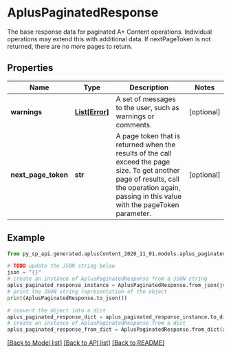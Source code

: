 # AplusPaginatedResponse

The base response data for paginated A+ Content operations. Individual operations may extend this with additional data. If nextPageToken is not returned, there are no more pages to return.

## Properties

Name | Type | Description | Notes
------------ | ------------- | ------------- | -------------
**warnings** | [**List[Error]**](Error.md) | A set of messages to the user, such as warnings or comments. | [optional] 
**next_page_token** | **str** | A page token that is returned when the results of the call exceed the page size. To get another page of results, call the operation again, passing in this value with the pageToken parameter. | [optional] 

## Example

```python
from py_sp_api.generated.aplusContent_2020_11_01.models.aplus_paginated_response import AplusPaginatedResponse

# TODO update the JSON string below
json = "{}"
# create an instance of AplusPaginatedResponse from a JSON string
aplus_paginated_response_instance = AplusPaginatedResponse.from_json(json)
# print the JSON string representation of the object
print(AplusPaginatedResponse.to_json())

# convert the object into a dict
aplus_paginated_response_dict = aplus_paginated_response_instance.to_dict()
# create an instance of AplusPaginatedResponse from a dict
aplus_paginated_response_from_dict = AplusPaginatedResponse.from_dict(aplus_paginated_response_dict)
```
[[Back to Model list]](../README.md#documentation-for-models) [[Back to API list]](../README.md#documentation-for-api-endpoints) [[Back to README]](../README.md)


